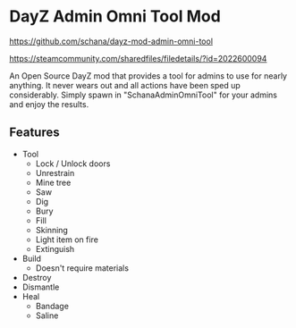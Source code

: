 # DayZ Admin Omni Tool Mod

<https://github.com/schana/dayz-mod-admin-omni-tool>

<https://steamcommunity.com/sharedfiles/filedetails/?id=2022600094>

An Open Source DayZ mod that provides a tool for admins to use for nearly anything. It never wears out and all actions have been sped up considerably. Simply spawn in "SchanaAdminOmniTool" for your admins and enjoy the results.

## Features

* Tool
  * Lock / Unlock doors
  * Unrestrain
  * Mine tree
  * Saw
  * Dig
  * Bury
  * Fill
  * Skinning
  * Light item on fire
  * Extinguish
* Build
  * Doesn't require materials
* Destroy
* Dismantle
* Heal
  * Bandage
  * Saline

